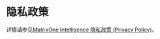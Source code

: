 # 隐私政策

详情请参见[MatrixOne Intelligence 隐私政策 (Privacy Policy)](https://www.matrixorigin.cn/moc/privacy-policy)。
